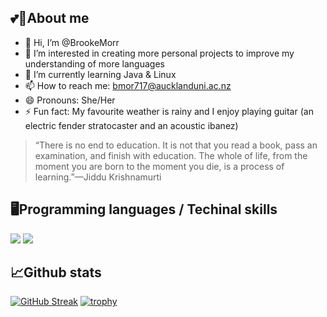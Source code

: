 ## 💕🌸About me
- 👋 Hi, I’m @BrookeMorr
- 👀 I’m interested in creating more personal projects to improve my understanding of more languages
- 🌱 I’m currently learning Java & Linux
- 📫 How to reach me: bmor717@aucklanduni.ac.nz
- 😄 Pronouns: She/Her
- ⚡ Fun fact: My favourite weather is rainy and I enjoy playing guitar (an electric fender stratocaster and an acoustic ibanez)
> “There is no end to education. It is not that you read a book, pass an examination, and finish with education. The whole of life, from the moment you are born to the moment you die, is a process of learning.”—Jiddu Krishnamurti
<!--  - 💞️ I’m looking to collaborate on ... -->
## 🖥️Programming languages / Techinal skills
![](https://img.shields.io/badge/Code-Python-informational?style=flat&logo=python&logoColor=white&color=2bbc8a)
![](https://img.shields.io/badge/Code-Java-informational?style=flat&logo=java&logoColor=white&color=2bbc8a)

## 📈Github stats
[![GitHub Streak](https://streak-stats.demolab.com?user=BrookeMorr&theme=transparent&hide_border=true&exclude_days=Sun%2CSat)](https://git.io/streak-stats)
[![trophy](https://github-profile-trophy.vercel.app/?username=BrookeMorr&theme=onedark)](https://github.com/BrookeMorr/github-profile-trophy)
